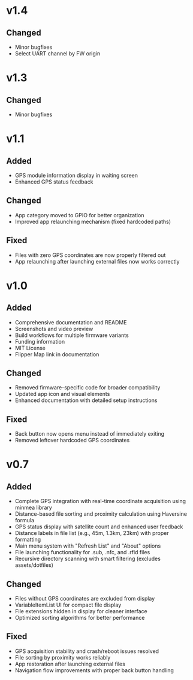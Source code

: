 # v1.4

## Changed
- Minor bugfixes
- Select UART channel by FW origin

# v1.3

## Changed
- Minor bugfixes

# v1.1

## Added
- GPS module information display in waiting screen
- Enhanced GPS status feedback

## Changed
- App category moved to GPIO for better organization
- Improved app relaunching mechanism (fixed hardcoded paths)

## Fixed
- Files with zero GPS coordinates are now properly filtered out
- App relaunching after launching external files now works correctly

# v1.0

## Added
- Comprehensive documentation and README
- Screenshots and video preview
- Build workflows for multiple firmware variants
- Funding information
- MIT License
- Flipper Map link in documentation

## Changed
- Removed firmware-specific code for broader compatibility
- Updated app icon and visual elements
- Enhanced documentation with detailed setup instructions

## Fixed
- Back button now opens menu instead of immediately exiting
- Removed leftover hardcoded GPS coordinates

# v0.7

## Added
- Complete GPS integration with real-time coordinate acquisition using minmea library
- Distance-based file sorting and proximity calculation using Haversine formula
- GPS status display with satellite count and enhanced user feedback
- Distance labels in file list (e.g., 45m, 1.3km, 23km) with proper formatting
- Main menu system with "Refresh List" and "About" options
- File launching functionality for .sub, .nfc, and .rfid files
- Recursive directory scanning with smart filtering (excludes assets/dotfiles)

## Changed
- Files without GPS coordinates are excluded from display
- VariableItemList UI for compact file display
- File extensions hidden in display for cleaner interface
- Optimized sorting algorithms for better performance

## Fixed
- GPS acquisition stability and crash/reboot issues resolved
- File sorting by proximity works reliably
- App restoration after launching external files
- Navigation flow improvements with proper back button handling
